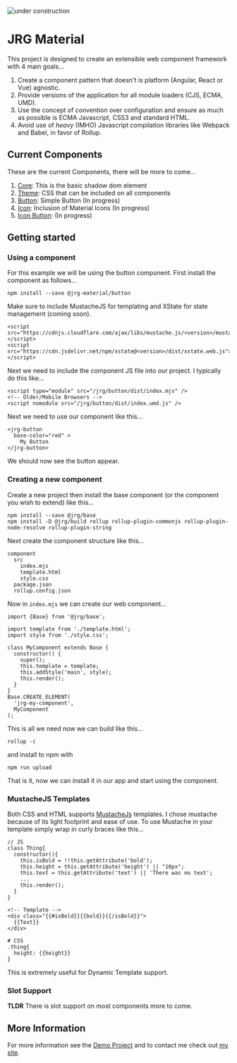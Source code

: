 ![under construction](https://gph.is/2cYGIbA)
# JRG Material

This project is designed to create an extensible web component framework with 4 main goals...

1. Create a component pattern that doesn't is platform (Angular, React or Vue) agnostic. 
1. Provide versions of the application for all module loaders (CJS, ECMA, UMD).
1. Use the concept of convention over configuration and ensure as much as possible is ECMA Javascript, CSS3 and standard HTML.
1. Avoid use of _heavy_ (IMHO) Javascript compilation libraries like Webpack and Babel, in favor of Rollup.

## Current Components

These are the current Components, there will be more to come...

1. [Core](./packages/core): This is the basic shadow dom element
1. [Theme](./packages/theme): CSS that can be included on all components
1. [Button](./packages/components/packages/button): Simple Button (In progress)
1. [Icon](./packages/components/packages/icon): Inclusion of Material Icons (In progress) 
1. [Icon Button](./packages/components/packages/icon-button): (In progress)

## Getting started

### Using a component

For this example we will be using the button component. First install the component as follows...

    npm install --save @jrg-material/button
    
Make sure to include MustacheJS for templating and XState for state management (coming soon).

    <script src="https://cdnjs.cloudflare.com/ajax/libs/mustache.js/<version>/mustache.js"></script>
    <script src="https://cdn.jsdelivr.net/npm/xstate@<version>/dist/xstate.web.js"></script>
    
Next we need to include the component JS file into our project. I typically do this like...

    <script type="module" src="/jrg/button/dist/index.mjs" />
    <!-- Older/Mobile Browsers -->
    <script nomodule src="/jrg/button/dist/index.umd.js" />
    
Next we need to use our component like this...

    <jrg-button 
      base-color="red" > 
        My Button
    </jrg-button>  

We should now see the button appear.    
    
### Creating a new component

Create a new project then install the base component (or the component you wish to extend) like this...

    npm install --save @jrg/base 
    npm install -D @jrg/build rollup rollup-plugin-commonjs rollup-plugin-node-resolve rollup-plugin-string 

Next create the component structure like this...

    component
      src
        index.mjs
        template.html
        style.css
      package.json
      rollup.config.json
      
Now in `index.mjs` we can create our web component...

    import {Base} from '@jrg/base';

    import template from './template.html';
    import style from './style.css';

    class MyComponent extends Base {
      constructor() {
        super();
        this.template = template;
        this.addStyle('main', style);
        this.render();
      }
    }
    Base.CREATE_ELEMENT(
      'jrg-my-component', 
      MyComponent
    );      
    
This is all we need now we can build like this...

    rollup -c
    
and install to npm with

    npm run upload

That is it, now we can install it in our app and start using the component.

### MustacheJS Templates

Both CSS and HTML supports [MustacheJs]() templates. I chose mustache because of its light footprint and ease of use. To use Mustache in your template simply wrap in curly braces like this...
   
    // JS
    class Thing{
      constructor(){
        this.isBold = !!this.getAttribute('bold');
        this.height = this.getAttribute('height') || "10px";
        this.text = this.getAttribute('text') || 'There was no text';
        ...
        this.render();
      }
    }
   
    <!-- Template -->
    <div class="{{#isBold}}{{bold}}{{/isBold}}">
      {{Text}}
    </div>  
    
    # CSS
    .thing{
      height: {{height}}
    }
    
This is extremely useful for Dynamic Template support.

### Slot Support

**TLDR** There is slot support on most components more to come.  

## More Information

For more information see the [Demo Project](./packages/demo) and to contact me check out [my site](https://jackiergleson.com).

